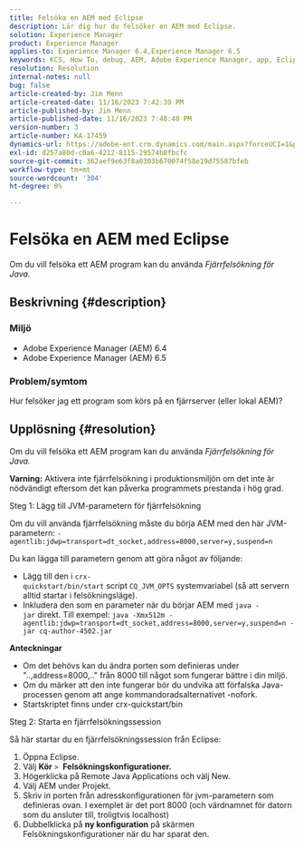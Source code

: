```yaml
---
title: Felsöka en AEM med Eclipse
description: Lär dig hur du felsöker en AEM med Eclipse.
solution: Experience Manager
product: Experience Manager
applies-to: Experience Manager 6.4,Experience Manager 6.5
keywords: KCS, How To, debug, AEM, Adobe Experience Manager, app, Eclipse, 6.4, 6.5, application
resolution: Resolution
internal-notes: null
bug: false
article-created-by: Jim Menn
article-created-date: 11/16/2023 7:42:39 PM
article-published-by: Jim Menn
article-published-date: 11/16/2023 7:48:40 PM
version-number: 3
article-number: KA-17459
dynamics-url: https://adobe-ent.crm.dynamics.com/main.aspx?forceUCI=1&pagetype=entityrecord&etn=knowledgearticle&id=016ddc48-b884-ee11-8179-6045bd006268
exl-id: d257a80d-c0a6-4212-8115-29574b8fbcfc
source-git-commit: 362aef9e63f8a0303b670074f58e19d75587bfeb
workflow-type: tm+mt
source-wordcount: '304'
ht-degree: 0%

---
```


# Felsöka en AEM med Eclipse


Om du vill felsöka ett AEM program kan du använda *Fjärrfelsökning för Java.*

## Beskrivning {#description}


### <b>Miljö</b>

- Adobe Experience Manager (AEM) 6.4
- Adobe Experience Manager (AEM) 6.5




### <b>Problem/symtom</b>

Hur felsöker jag ett program som körs på en fjärrserver (eller lokal AEM)?


## Upplösning {#resolution}


Om du vill felsöka ett AEM program kan du använda *Fjärrfelsökning för Java.*

<b>Varning:</b> Aktivera inte fjärrfelsökning i produktionsmiljön om det inte är nödvändigt eftersom det kan påverka programmets prestanda i hög grad.

Steg 1: Lägg till JVM-parametern för fjärrfelsökning

Om du vill använda fjärrfelsökning måste du börja AEM med den här JVM-parametern:
`-agentlib:jdwp=transport=dt_socket,address=8000,server=y,suspend=n`

Du kan lägga till parametern genom att göra något av följande:

- Lägg till den i `crx-quickstart/bin/start` script `CQ_JVM_OPTS` systemvariabel (så att servern alltid startar i felsökningsläge).
- Inkludera den som en parameter när du börjar AEM med `java -jar` direkt. Till exempel: `java -Xmx512m -agentlib:jdwp=transport=dt_socket,address=8000,server=y,suspend=n -jar cq-author-4502.jar`


<b>Anteckningar</b>

- Om det behövs kan du ändra porten som definieras under &quot;..,address=8000,..&quot; från 8000 till något som fungerar bättre i din miljö.
- Om du märker att den inte fungerar bör du undvika att förfalska Java-processen genom att ange kommandoradsalternativet -nofork.
- Startskriptet finns under crx-quickstart/bin


Steg 2: Starta en fjärrfelsökningssession

Så här startar du en fjärrfelsökningssession från Eclipse:

1. Öppna Eclipse.
2. Välj <b>Kör</b> `>`  <b>Felsökningskonfigurationer.</b>
3. Högerklicka på Remote Java Applications och välj New.
4. Välj AEM under Projekt.
5. Skriv in porten från adresskonfigurationen för jvm-parametern som definieras ovan. I exemplet är det port 8000 (och värdnamnet för datorn som du ansluter till, troligtvis localhost)
6. Dubbelklicka på <b>ny konfiguration</b> på skärmen Felsökningskonfigurationer när du har sparat den.
